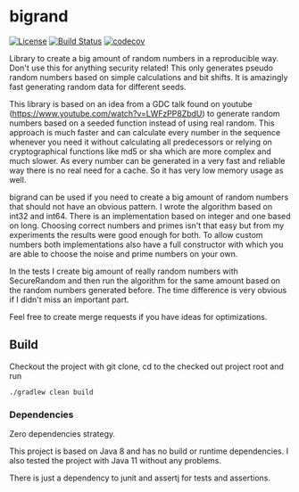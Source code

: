 # bigrand

[![License](https://img.shields.io/badge/License-Apache%202.0-blue.svg)](https://opensource.org/licenses/Apache-2.0)
[![Build Status](https://travis-ci.org/mbogner/bigrand.svg?branch=develop)](https://travis-ci.org/mbogner/bigrand)
[![codecov](https://codecov.io/gh/mbogner/bigrand/branch/develop/graph/badge.svg)](https://codecov.io/gh/mbogner/bigrand)

Library to create a big amount of random numbers in a reproducible way. Don't use this for anything security related!
This only generates pseudo random numbers based on simple calculations and bit shifts. It is amazingly fast generating
random data for different seeds.

This library is based on an idea from a GDC talk found on youtube (https://www.youtube.com/watch?v=LWFzPP8ZbdU) to
generate random numbers based on a seeded function instead of using real random. This approach is much faster and can
calculate every number in the sequence whenever you need it without calculating all predecessors or relying on
cryptographical functions like md5 or sha which are more complex and much slower. As every number can be generated in a
very fast and reliable way there is no real need for a cache. So it has very low memory usage as well.

bigrand can be used if you need to create a big amount of random numbers that should not have an obvious pattern. I
wrote the algorithm based on int32 and int64. There is an implementation based on integer and one based on long.
Choosing correct numbers and primes isn't that easy but from my experiments the results were good enough for both. To
allow custom numbers both implementations also have a full constructor with which you are able to choose the noise and
prime numbers on your own.

In the tests I create big amount of really random numbers with SecureRandom and then run the algorithm for the same
amount based on the random numbers generated before. The time difference is very obvious if I didn't miss an important
part.

Feel free to create merge requests if you have ideas for optimizations.

## Build

Checkout the project with git clone, cd to the checked out project root and run

`./gradlew clean build`

### Dependencies

Zero dependencies strategy.

This project is based on Java 8 and has no build or runtime dependencies. I also tested the project with Java 11 without
any problems.

There is just a dependency to junit and assertj for tests and assertions.
